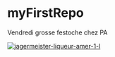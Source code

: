 # myFirstRepo
Vendredi grosse festoche chez PA


[![jagermeister-liqueur-amer-1-l](https://user-images.githubusercontent.com/112901083/188634114-47cc70ec-8998-4005-b61f-eec79c28fb66.jpg)](https://www.youtube.com/watch?v=oM32Cv0626M&t=3s)
